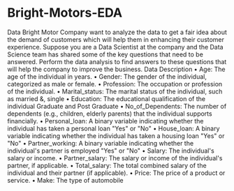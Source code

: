 # Bright-Motors-EDA

Data
Bright Motor Company want to analyze the data to get a fair idea about the demand of customers which will help them in enhancing their customer experience. Suppose you are a Data Scientist at the company and the Data Science team has shared some of the key questions that need to be answered. Perform the data analysis to find answers to these questions that will help the company to improve the business.
Data Description
•	Age: The age of the individual in years.
•	Gender: The gender of the individual, categorized as male or female.
•	Profession: The occupation or profession of the individual.
•	Marital_status: The marital status of the individual, such as married &, single
•	Education: The educational qualification of the individual Graduate and Post Graduate
•	No_of_Dependents: The number of dependents (e.g., children, elderly parents) that the individual supports financially.
•	Personal_loan: A binary variable indicating whether the individual has taken a personal loan "Yes" or "No"
•	House_loan: A binary variable indicating whether the individual has taken a housing loan "Yes" or "No"
•	Partner_working: A binary variable indicating whether the individual's partner is employed "Yes" or "No"
•	Salary: The individual's salary or income.
•	Partner_salary: The salary or income of the individual's partner, if applicable.
•	Total_salary: The total combined salary of the individual and their partner (if applicable).
•	Price: The price of a product or service.
•	Make: The type of automobile
